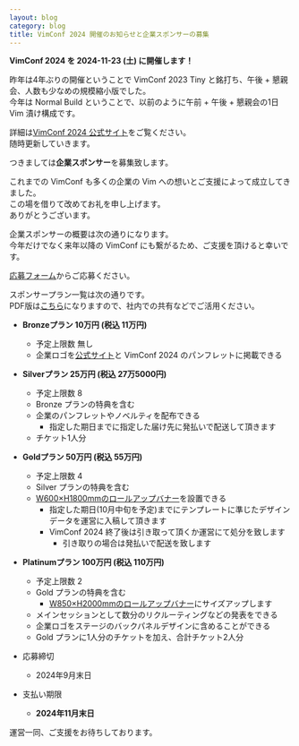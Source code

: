 ```yaml
---
layout: blog
category: blog
title: VimConf 2024 開催のお知らせと企業スポンサーの募集
---
```


**VimConf 2024 を 2024-11-23 (土) に開催します！**  

昨年は4年ぶりの開催ということで VimConf 2023 Tiny と銘打ち、午後 + 懇親会、人数も少なめの規模縮小版でした。  
今年は Normal Build ということで、以前のように午前 + 午後 + 懇親会の1日 Vim 漬け構成です。

詳細は[VimConf 2024 公式サイト](https://vimconf.org/2024/)をご覧ください。  
随時更新していきます。

つきましては**企業スポンサー**を募集致します。

これまでの VimConf も多くの企業の Vim への想いとご支援によって成立してきました。  
この場を借りて改めてお礼を申し上げます。  
ありがとうございます。

企業スポンサーの概要は次の通りになります。  
今年だけでなく来年以降の VimConf にも繋がるため、ご支援を頂けると幸いです。

[応募フォーム](https://forms.gle/JDENZyuTZELiAtCQA)からご応募ください。

スポンサープラン一覧は次の通りです。  
PDF版は[こちら](https://drive.google.com/file/d/1sCul0o4HElaC3EgmF19j89ZcEijIzGuJ/view?usp=sharing)になりますので、社内での共有などでご活用ください。

- **Bronzeプラン 10万円 (税込 11万円)**
  - 予定上限数 無し
  - 企業ロゴを[公式サイト](https://vimconf.org/2024/)と VimConf 2024 のパンフレットに掲載できる 
- **Silverプラン 25万円 (税込 27万5000円)**
  - 予定上限数 8
  - Bronze プランの特典を含む
  - 企業のパンフレットやノベルティを配布できる
    - 指定した期日までに指定した届け先に発払いで配送して頂きます
  - チケット1人分
- **Goldプラン 50万円 (税込 55万円)**
  - 予定上限数 4
  - Silver プランの特典を含む
  - [W600×H1800mmのロールアップバナー](https://obanprint110.com/category/fireproofrollup_W600.html)を設置できる
    - 指定した期日(10月中旬を予定)までにテンプレートに準じたデザインデータを運営に入稿して頂きます
    - VimConf 2024 終了後は引き取って頂くか運営にて処分を致します
      - 引き取りの場合は発払いで配送を致します
- **Platinumプラン 100万円 (税込 110万円)**
  - 予定上限数 2
  - Gold プランの特典を含む
    - [W850×H2000mmのロールアップバナー](https://obanprint110.com/category/fireproofrollup.html)にサイズアップします
  - メインセッションとして数分のリクルーティングなどの発表をできる
  - 企業ロゴをステージのバックパネルデザインに含めることができる
  - Gold プランに1人分のチケットを加え、合計チケット2人分

- 応募締切
  - 2024年9月末日
- 支払い期限
  - **2024年11月末日**

運営一同、ご支援をお待ちしております。

